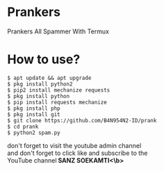 # Prankers 
Prankers All Spammer With Termux

# How to use?

```
$ apt update && apt upgrade
$ pkg install python2
$ pip2 install mechanize requests
$ pkg install python
$ pip install requests mechanize
$ pkg install php
$ pkg install git
$ git clone https://github.com/B4N954N2-ID/prank
$ cd prank
$ python2 spam.py
```
don't forget to visit the youtube admin channel<br> 
and don't forget to click like and subscribe to the<br>
YouTube channel<b> SANZ SOEKAMTI<\b>

